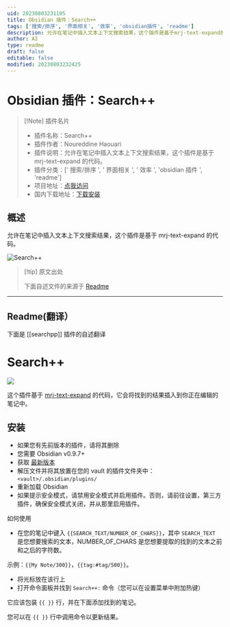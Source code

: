 ```yaml
---
uid: 20230803231105
title: Obsidian 插件：Search++
tags: ['搜索/排序', '界面相关', '效率', 'obsidian插件', 'readme']
description: 允许在笔记中插入文本上下文搜索结果，这个插件是基于mrj-text-expand的代码。
author: AI
type: readme
draft: false
editable: false
modified: 20230803232425
---
```


# Obsidian 插件：Search++

> [!Note] 插件名片
> - 插件名称：Search++
> - 插件作者：Noureddine Haouari
> - 插件说明：允许在笔记中插入文本上下文搜索结果，这个插件是基于 mrj-text-expand 的代码。
> - 插件分类：[' 搜索/排序 ', ' 界面相关 ', ' 效率 ', 'obsidian 插件 ', 'readme']
> - 项目地址：[点我访问](https://github.com/nhaouari/searchpp)
> - 国内下载地址：[下载安装](https://pkmer.cn/products/plugin/pluginMarket/?searchpp)

## 概述

允许在笔记中插入文本上下文搜索结果，这个插件是基于 mrj-text-expand 的代码。

![Search++](https://cdn.pkmer.cn/covers/searchpp.png!pkmer)

> [!tip] 原文出处
>
>下面自述文件的来源于 [Readme](https://ghproxy.net/https://raw.githubusercontent.com/nhaouari/searchpp/master/README.md)
>

---

## Readme(翻译）

下面是 [[searchpp]] 插件的自述翻译

# Search++

![](./screenshots/2.gif)

这个插件基于 [mrj-text-expand](https://github.com/nhaouari/obsidian-text-expand) 的代码，它会将找到的结果插入到你正在编辑的笔记中。

## 安装

- 如果您有先前版本的插件，请将其删除
- 您需要 Obsidian v0.9.7+
- 获取 [最新版本]()
- 解压文件并将其放置在您的 vault 的插件文件夹中：`<vault>/.obsidian/plugins/`
- 重新加载 Obsidian
- 如果提示安全模式，请禁用安全模式并启用插件。否则，请前往设置，第三方插件，确保安全模式关闭，并从那里启用插件。

如何使用

- 在您的笔记中键入 `{{SEARCH_TEXT/NUMBER_OF_CHARS}}`，其中 `SEARCH_TEXT` 是您想要搜索的文本，NUMBER_OF_CHARS 是您想要提取的找到的文本之前和之后的字符数。

示例：`{{My Note/300}}`，`{{tag:#tag/500}}`。

- 将光标放在该行上
- 打开命令面板并找到 `Search++:` 命令（您可以在设置菜单中附加热键）

它应该包装 `{{ }}` 行，并在下面添加找到的笔记。

您可以在 `{{ }}` 行中调用命令以更新结果。
